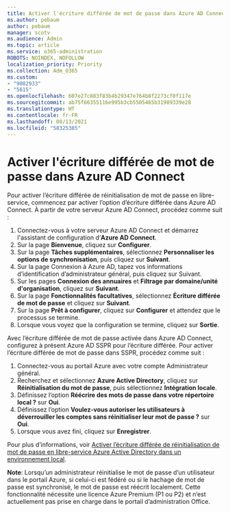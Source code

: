 ```yaml
---
title: Activer l'écriture différée de mot de passe dans Azure AD Connect
ms.author: pebaum
author: pebaum
manager: scotv
ms.audience: Admin
ms.topic: article
ms.service: o365-administration
ROBOTS: NOINDEX, NOFOLLOW
localization_priority: Priority
ms.collection: Adm_O365
ms.custom:
- "9002933"
- "5615"
ms.openlocfilehash: 607e27c883f83b4b29347e764b8f2273cf0f117e
ms.sourcegitcommit: ab75f66355116e995b3cb5505465b31989339e28
ms.translationtype: HT
ms.contentlocale: fr-FR
ms.lasthandoff: 08/13/2021
ms.locfileid: "58325385"
---
```

# <a name="enable-password-writeback-in-azure-ad-connect"></a>Activer l'écriture différée de mot de passe dans Azure AD Connect

Pour activer l’écriture différée de réinitialisation de mot de passe en libre-service, commencez par activer l’option d’écriture différée dans Azure AD Connect. À partir de votre serveur Azure AD Connect, procédez comme suit :

1. Connectez-vous à votre serveur Azure AD Connect et démarrez l'assistant de configuration d’**Azure AD Connect**.
2. Sur la page **Bienvenue**, cliquez sur **Configurer**.
3. Sur la page **Tâches supplémentaires**, sélectionnez **Personnaliser les options de synchronisation**, puis cliquez sur **Suivant**.
4. Sur la page Connexion à Azure AD, tapez vos informations d’identification d’administrateur général, puis cliquez sur Suivant.
5. Sur les pages **Connexion des annuaires** et **Filtrage par domaine/unité d'organisation**, cliquez sur **Suivant**.
6. Sur la page **Fonctionnalités facultatives**, sélectionnez **Écriture différée de mot de passe** et cliquez sur **Suivant**.
7. Sur la page **Prêt à configurer**, cliquez sur **Configurer** et attendez que le processus se termine.
8. Lorsque vous voyez que la configuration se termine, cliquez sur **Sortie**.

Avec l’écriture différée de mot de passe activée dans Azure AD Connect, configurez à présent Azure AD SSPR pour l’écriture différée.  Pour activer l’écriture différée de mot de passe dans SSPR, procédez comme suit :

1. Connectez-vous au portail Azure avec votre compte Administrateur général.
2. Recherchez et sélectionnez **Azure Active Directory**, cliquez sur **Réinitialisation du mot de passe**, puis sélectionnez **Intégration locale**.
3. Définissez l’option **Réécrire des mots de passe dans votre répertoire local ?** sur **Oui**.
4. Définissez l’option **Voulez-vous autoriser les utilisateurs à déverrouiller les comptes sans réinitialiser leur mot de passe ?** sur **Oui**.
5. Lorsque vous avez fini, cliquez sur **Enregistrer**.

Pour plus d’informations, voir [Activer l’écriture différée de réinitialisation de mot de passe en libre-service Azure Active Directory dans un environnement local](https://docs.microsoft.com/azure/active-directory/authentication/tutorial-enable-sspr-writeback).

**Note**: Lorsqu’un administrateur réinitialise le mot de passe d’un utilisateur dans le portail Azure, si celui-ci est fédéré ou si le hachage de mot de passe est synchronisé, le mot de passe est réécrit localement. Cette fonctionnalité nécessite une licence Azure Premium (P1 ou P2) et n’est actuellement pas prise en charge dans le portail d’administration Office.
